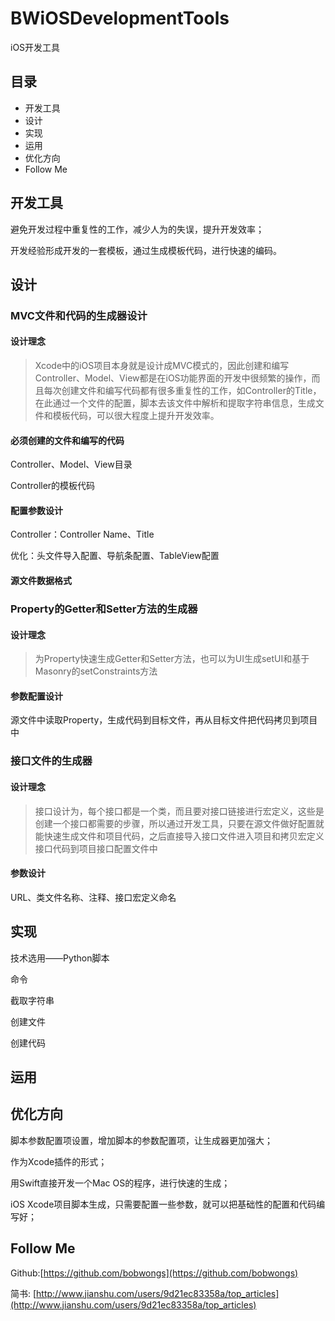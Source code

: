 # BWiOSDevelopmentTools
iOS开发工具

## 目录

- 开发工具
- 设计
- 实现
- 运用
- 优化方向
- Follow Me

## 开发工具

避免开发过程中重复性的工作，减少人为的失误，提升开发效率；

开发经验形成开发的一套模板，通过生成模板代码，进行快速的编码。

## 设计

### MVC文件和代码的生成器设计

#### 设计理念

> Xcode中的iOS项目本身就是设计成MVC模式的，因此创建和编写Controller、Model、View都是在iOS功能界面的开发中很频繁的操作，而且每次创建文件和编写代码都有很多重复性的工作，如Controller的Title，在此通过一个文件的配置，脚本去该文件中解析和提取字符串信息，生成文件和模板代码，可以很大程度上提升开发效率。

#### 必须创建的文件和编写的代码

Controller、Model、View目录

Controller的模板代码

#### 配置参数设计

Controller：Controller Name、Title

优化：头文件导入配置、导航条配置、TableView配置

#### 源文件数据格式



### Property的Getter和Setter方法的生成器

#### 设计理念

> 为Property快速生成Getter和Setter方法，也可以为UI生成setUI和基于Masonry的setConstraints方法

#### 参数配置设计

源文件中读取Property，生成代码到目标文件，再从目标文件把代码拷贝到项目中

### 接口文件的生成器

#### 设计理念

> 接口设计为，每个接口都是一个类，而且要对接口链接进行宏定义，这些是创建一个接口都需要的步骤，所以通过开发工具，只要在源文件做好配置就能快速生成文件和项目代码，之后直接导入接口文件进入项目和拷贝宏定义接口代码到项目接口配置文件中

#### 参数设计

URL、类文件名称、注释、接口宏定义命名

## 实现

技术选用——Python脚本

命令

截取字符串

创建文件

创建代码

## 运用



## 优化方向

脚本参数配置项设置，增加脚本的参数配置项，让生成器更加强大；

作为Xcode插件的形式；

用Swift直接开发一个Mac OS的程序，进行快速的生成；

iOS Xcode项目脚本生成，只需要配置一些参数，就可以把基础性的配置和代码编写好；

## Follow Me

Github:[https://github.com/bobwongs](https://github.com/bobwongs)

简书: [http://www.jianshu.com/users/9d21ec83358a/top_articles](http://www.jianshu.com/users/9d21ec83358a/top_articles)
